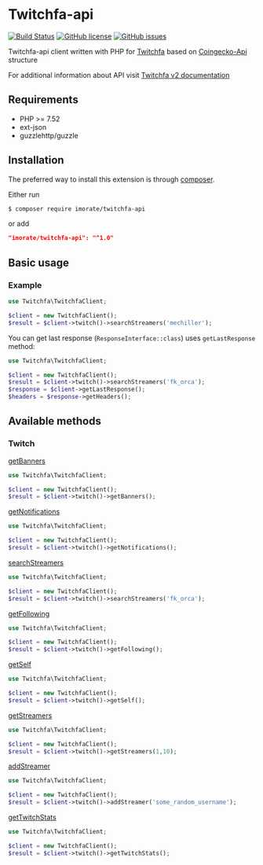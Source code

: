 # Twitchfa-api

[![Build Status](https://travis-ci.com/Imorate/Twitchfa-api.svg?branch=main)](https://travis-ci.com/Imorate/Twitchfa-api)
[![GitHub license](https://img.shields.io/github/license/Imorate/Twitchfa-api)](https://github.com/Imorate/Twitchfa-api/blob/main/LICENSE)
[![GitHub issues](https://img.shields.io/github/issues/Imorate/Twitchfa-api)](https://github.com/Imorate/Twitchfa-api/issues)


Twitchfa-api client written with PHP for [Twitchfa](https://Twitchfa.com) based on
[Coingecko-Api](https://github.com/codenix-sv/coingecko-api) structure

For additional information about API visit [Twitchfa v2 documentation](https://api.twitchfa.com/v2/docs)

## Requirements
* PHP >= 7.52
* ext-json
* guzzlehttp/guzzle

## Installation

The preferred way to install this extension is through [composer](http://getcomposer.org/download/).

Either run

```bash
$ composer require imorate/twitchfa-api
```
or add

```json
"imorate/twitchfa-api": "^1.0"
```

## Basic usage 
### Example

```php
use Twitchfa\TwitchfaClient;

$client = new TwitchfaClient();
$result = $client->twitch()->searchStreamers('mechiller');
```

You can get last response (`ResponseInterface::class`) uses `getLastResponse` method:

```php
use Twitchfa\TwitchfaClient;

$client = new TwitchfaClient();
$result = $client->twitch()->searchStreamers('fk_orca');
$response = $client->getLastResponse();
$headers = $response->getHeaders();
```

## Available methods
### Twitch

[getBanners](https://api.twitchfa.com/v2/docs/#/default/TwitchController_getBanners)
```php
use Twitchfa\TwitchfaClient;

$client = new TwitchfaClient();
$result = $client->twitch()->getBanners();
```

[getNotifications](https://api.twitchfa.com/v2/docs/#/default/TwitchController_getNotifications)
```php
use Twitchfa\TwitchfaClient;

$client = new TwitchfaClient();
$result = $client->twitch()->getNotifications();
```

[searchStreamers](https://api.twitchfa.com/v2/docs/#/default/TwitchController_searchStreamers)
```php
use Twitchfa\TwitchfaClient;

$client = new TwitchfaClient();
$result = $client->twitch()->searchStreamers('fk_orca');
```

[getFollowing](https://api.twitchfa.com/v2/docs/#/default/TwitchController_getFollowing)
```php
use Twitchfa\TwitchfaClient;

$client = new TwitchfaClient();
$result = $client->twitch()->getFollowing();
```

[getSelf](https://api.twitchfa.com/v2/docs/#/default/TwitchController_getSelf)
```php
use Twitchfa\TwitchfaClient;

$client = new TwitchfaClient();
$result = $client->twitch()->getSelf();
```

[getStreamers](https://api.twitchfa.com/v2/docs/#/default/TwitchController_getStreamers)
```php
use Twitchfa\TwitchfaClient;

$client = new TwitchfaClient();
$result = $client->twitch()->getStreamers(1,10);
```

[addStreamer](https://api.twitchfa.com/v2/docs/#/default/TwitchController_addStreamer)
```php
use Twitchfa\TwitchfaClient;

$client = new TwitchfaClient();
$result = $client->twitch()->addStreamer('some_random_username');
```

[getTwitchStats](https://api.twitchfa.com/v2/docs/#/default/TwitchController_getTwitchStats)
```php
use Twitchfa\TwitchfaClient;

$client = new TwitchfaClient();
$result = $client->twitch()->getTwitchStats();
```

